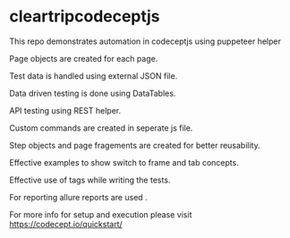 # cleartripcodeceptjs
This repo demonstrates automation in codeceptjs using puppeteer helper

Page objects are created for each page.

Test data is handled using external JSON file.

Data driven testing is done using DataTables.

API testing using REST helper.

Custom commands are created in seperate js file.

Step objects and page fragements are created for better reusability.

Effective examples to show switch to frame and tab concepts.

Effective use of tags while writing the tests.

For reporting allure reports are used .

For more info for setup and execution please visit https://codecept.io/quickstart/
